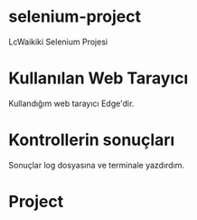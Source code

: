 # selenium-project
LcWaikiki Selenium Projesi
# Kullanılan Web Tarayıcı
Kullandığım web tarayıcı Edge'dir.
# Kontrollerin sonuçları
Sonuçlar log dosyasına ve terminale yazdırdım.
# Project

